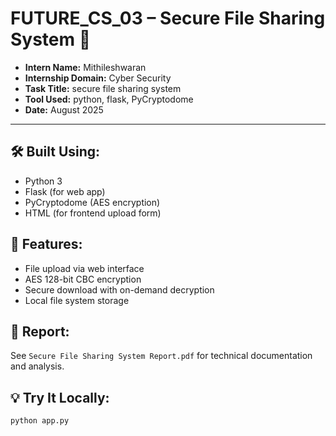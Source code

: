 # FUTURE_CS_03 – Secure File Sharing System 🔐

- **Intern Name:** Mithileshwaran
- **Internship Domain:** Cyber Security  
- **Task Title:** secure file sharing system 
- **Tool Used:** python, flask, PyCryptodome
- **Date:** August 2025

---

## 🛠 Built Using:
- Python 3
- Flask (for web app)
- PyCryptodome (AES encryption)
- HTML (for frontend upload form)

## 🔐 Features:
- File upload via web interface
- AES 128-bit CBC encryption
- Secure download with on-demand decryption
- Local file system storage

## 📄 Report:
See `Secure File Sharing System Report.pdf` for technical documentation and analysis.

## 💡 Try It Locally:
```bash
python app.py
